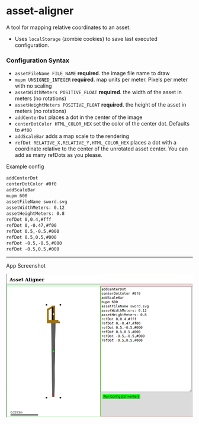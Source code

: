 # asset-aligner

A tool for mapping relative coordinates to an asset.

 - Uses `localStorage` (zombie cookies) to save last executed configuration.


### Configuration Syntax

 - `assetFileName FILE_NAME` __required__. the image file name to draw
 - `mupm UNSIGNED_INTEGER` __required__. map units per meter. Pixels per meter with no scaling
 - `assetWidthMeters POSITIVE_FLOAT` __required__. the width of the asset in meters (no rotations)
 - `assetHeightMeters POSITIVE_FLOAT` __required__. the height of the asset in meters (no rotations)
 - `addCenterDot` places a dot in the center of the image
 - `centerDotColor HTML_COLOR_HEX` set the color of the center dot. Defaults to `#f00`
 - `addScaleBar` adds a map scale to the rendering
 - `refDot RELATIVE_X,RELATIVE_Y,HTML_COLOR_HEX` places a dot with a coordinate relative to the center of the unrotated asset center. You can add as many refDots as you please.


Example config
```
addCenterDot
centerDotColor #0f0
addScaleBar
mupm 600
assetFileName sword.svg
assetWidthMeters: 0.12
assetHeightMeters: 0.8
refDot 0,0.4,#fff
refDot 0,-0.47,#f00
refDot 0.5,-0.5,#000
refDot 0.5,0.5,#000
refDot -0.5,-0.5,#000
refDot -0.5,0.5,#000
```

 <hr>

App Screenshot

![](asset-alignment-screenshot.png)
